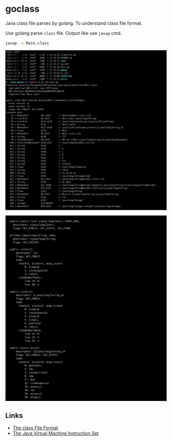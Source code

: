 # goclass

Java class file parses by golang. To understand class file format.

Use golang parse `class` file. Output like use `javap` cmd.

```sh
javap -v Main.class
```

![screenshot](screenshot.png)

![screenshot](screenshot2.png)

## Links

- [The class File Format](https://docs.oracle.com/javase/specs/jvms/se8/html/jvms-4.html)
- [The Java Virtual Machine Instruction Set](https://docs.oracle.com/javase/specs/jvms/se8/html/jvms-6.html)